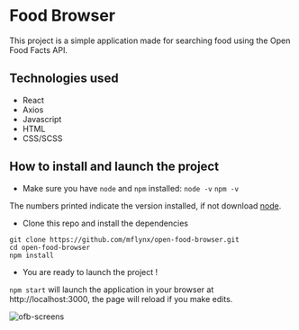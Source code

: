 # Food Browser

This project is a simple application made for searching food using the Open Food Facts API.

## Technologies used

- React
- Axios
- Javascript
- HTML
- CSS/SCSS

## How to install and launch the project

- Make sure you have `node` and `npm` installed: `node -v` `npm -v`

The numbers printed indicate the version installed, if not download [node](https://nodejs.org/en/).

- Clone this repo and install the dependencies

```
git clone https://github.com/mflynx/open-food-browser.git
cd open-food-browser
npm install
```

- You are ready to launch the project !

`npm start` will launch the application in your browser at http://localhost:3000, the page will reload if you make edits.


![ofb-screens](https://user-images.githubusercontent.com/75902373/192298949-454864d5-b890-4b7e-a624-b885f9b5a8b3.png)
